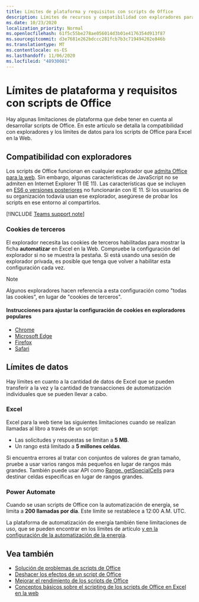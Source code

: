```yaml
---
title: Límites de plataforma y requisitos con scripts de Office
description: Límites de recursos y compatibilidad con exploradores para scripts de Office cuando se usan con Excel en la web
ms.date: 10/23/2020
localization_priority: Normal
ms.openlocfilehash: 61f5c55be278ae056014d3b01e4176354d913f87
ms.sourcegitcommit: d3e7681e262bdccc281fcb7b3c719494202e846b
ms.translationtype: MT
ms.contentlocale: es-ES
ms.lasthandoff: 11/06/2020
ms.locfileid: "48930081"
---
```

# <a name="platform-limits-and-requirements-with-office-scripts"></a>Límites de plataforma y requisitos con scripts de Office

Hay algunas limitaciones de plataforma que debe tener en cuenta al desarrollar scripts de Office. En este artículo se detalla la compatibilidad con exploradores y los límites de datos para los scripts de Office para Excel en la Web.

## <a name="browser-support"></a>Compatibilidad con exploradores

Los scripts de Office funcionan en cualquier explorador que [admita Office para la web](https://support.microsoft.com/office/ad1303e0-a318-47aa-b409-d3a5eb44e452). Sin embargo, algunas características de JavaScript no se admiten en Internet Explorer 11 (IE 11). Las características que se incluyen en [ES6 o versiones posteriores](https://www.w3schools.com/Js/js_es6.asp) no funcionarán con IE 11. Si los usuarios de su organización todavía usan ese explorador, asegúrese de probar los scripts en ese entorno al compartirlos.

[!INCLUDE [Teams support note](../includes/teams-support-note.md)]

### <a name="third-party-cookies"></a>Cookies de terceros

El explorador necesita las cookies de terceros habilitadas para mostrar la ficha **automatizar** en Excel en la Web. Compruebe la configuración del explorador si no se muestra la pestaña. Si está usando una sesión de explorador privada, es posible que tenga que volver a habilitar esta configuración cada vez.

> [!NOTE]
> Algunos exploradores hacen referencia a esta configuración como "todas las cookies", en lugar de "cookies de terceros".

#### <a name="instructions-for-adjusting-cookie-settings-in-popular-browsers"></a>Instrucciones para ajustar la configuración de cookies en exploradores populares

- [Chrome](https://support.google.com/chrome/answer/95647)
- [Microsoft Edge](https://support.microsoft.com/microsoft-edge/temporarily-allow-cookies-and-site-data-in-microsoft-edge-597f04f2-c0ce-f08c-7c2b-541086362bd2)
- [Firefox](https://support.mozilla.org/kb/disable-third-party-cookies)
- [Safari](https://support.apple.com/guide/safari/manage-cookies-and-website-data-sfri11471/mac)

## <a name="data-limits"></a>Límites de datos

Hay límites en cuanto a la cantidad de datos de Excel que se pueden transferir a la vez y la cantidad de transacciones de automatización individuales que se pueden llevar a cabo.

### <a name="excel"></a>Excel

Excel para la web tiene las siguientes limitaciones cuando se realizan llamadas al libro a través de un script:

- Las solicitudes y respuestas se limitan a **5 MB**.
- Un rango está limitado a **5 millones celdas**.

Si encuentra errores al tratar con conjuntos de valores de gran tamaño, pruebe a usar varios rangos más pequeños en lugar de rangos más grandes. También puede usar API como [Range. getSpecialCells](/javascript/api/office-scripts/excelscript/excelscript.range#getspecialcells-celltype--cellvaluetype-) para destinar celdas específicas en lugar de rangos grandes.

### <a name="power-automate"></a>Power Automate

Cuando se usan scripts de Office con la automatización de energía, se limita a **200 llamadas por día**. Este límite se restablece a 12:00 A.M. UTC.

La plataforma de automatización de energía también tiene limitaciones de uso, que se pueden encontrar en los límites de artículo [y en la configuración de la automatización de la energía](/power-automate/limits-and-config).

## <a name="see-also"></a>Vea también

- [Solución de problemas de scripts de Office](troubleshooting.md)
- [Deshacer los efectos de un script de Office](undo.md)
- [Mejorar el rendimiento de los scripts de Office](../develop/web-client-performance.md)
- [Conceptos básicos sobre el scripting de los scripts de Office en Excel en la web](../develop/scripting-fundamentals.md)
